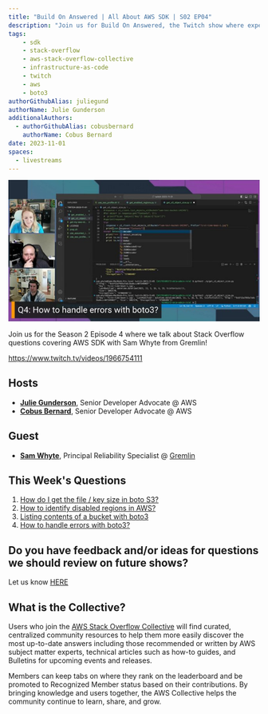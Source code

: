```yaml
---
title: "Build On Answered | All About AWS SDK | S02 EP04"
description: "Join us for Build On Answered, the Twitch show where expert hosts review top viewed questions from the AWS Stack Overflow Collective live on air!"
tags:
    - sdk
    - stack-overflow
    - aws-stack-overflow-collective
    - infrastructure-as-code
    - twitch
    - aws
    - boto3
authorGithubAlias: juliegund
authorName: Julie Gunderson
additionalAuthors: 
  - authorGithubAlias: cobusbernard
    authorName: Cobus Bernard
date: 2023-11-01
spaces:
  - livestreams
---
```


![Streaming session with Julie, Chris, and Sam all smiling](images/SDK.jpeg)

Join us for the Season 2 Episode 4 where we talk about Stack Overflow questions covering AWS SDK with Sam Whyte from Gremlin!

https://www.twitch.tv/videos/1966754111

## Hosts

* [**Julie Gunderson**](https://twitter.com/Julie_Gund), Senior Developer Advocate @ AWS
* [**Cobus Bernard**](https://www.linkedin.com/in/cobusbernard/), Senior Developer Advocate @ AWS

## Guest
* [**Sam Whyte**](https://www.linkedin.com/in/samuel-whyte-b434a565/), Principal Reliability Specialist @ [Gremlin](https://www.gremlin.com/)

## This Week's Questions

1. [How do I get the file / key size in boto S3?](https://stackoverflow.com/questions/5315603/how-do-i-get-the-file-key-size-in-boto-s3/77365128#77365128)
2. [How to identify disabled regions in AWS?](https://stackoverflow.com/questions/56182935/how-to-identify-disabled-regions-in-aws/75871763#75871763)
3. [Listing contents of a bucket with boto3](https://stackoverflow.com/questions/30249069/listing-contents-of-a-bucket-with-boto3)
4. [How to handle errors with boto3?](https://stackoverflow.com/questions/33068055/how-to-handle-errors-with-boto3)

## Do you have feedback and/or ideas for questions we should review on future shows?

Let us know [HERE](https://www.pulse.aws/survey/B1J8HOF5)

## What is the Collective?

Users who join the [AWS Stack Overflow Collective](https://stackoverflow.com/collectives/aws) will find curated, centralized community resources to help them more easily discover the most up-to-date answers including those recommended or written by AWS subject matter experts, technical articles such as how-to guides, and Bulletins for upcoming events and releases.

Members can keep tabs on where they rank on the leaderboard and be promoted to Recognized Member status based on their contributions. By bringing knowledge and users together, the AWS Collective helps the community continue to learn, share, and grow.
